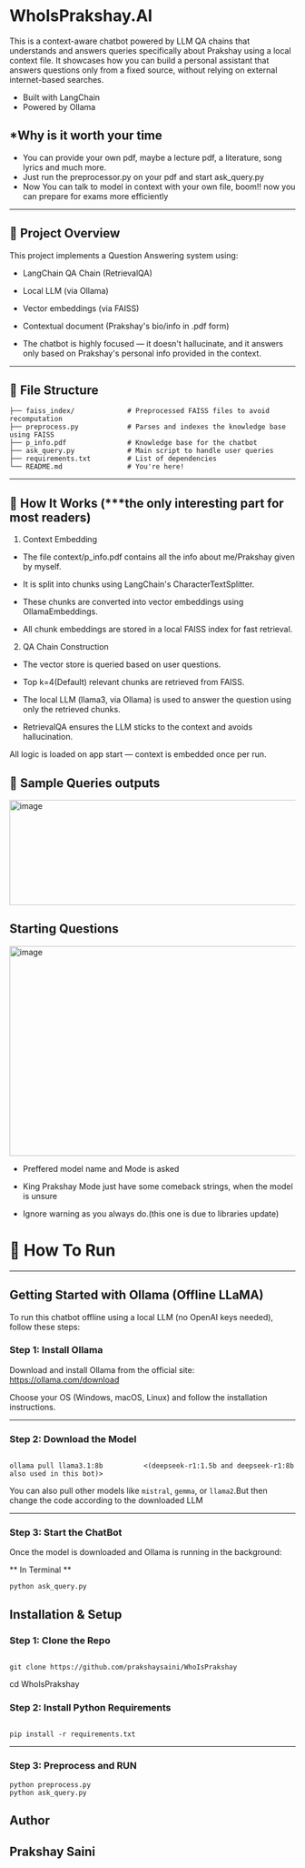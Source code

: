 # WhoIsPrakshay.AI

This is a context-aware chatbot powered by LLM QA chains that understands and answers queries specifically about Prakshay using a local context file. It showcases how you can build a personal assistant that answers questions only from a fixed source, without relying on external internet-based searches.
- Built with LangChain  
- Powered by Ollama

## *Why is it worth your time

- You can provide your own pdf, maybe a lecture pdf, a literature, song lyrics and much more.
- Just run the preprocessor.py on your pdf and start ask_query.py
- Now You can talk to model in context with your own file, boom!! now you can prepare for exams more efficiently

---

## 🔹 Project Overview

This project implements a Question Answering system using:

- LangChain QA Chain (RetrievalQA)

- Local LLM (via Ollama)

- Vector embeddings (via FAISS)

- Contextual document (Prakshay's bio/info in .pdf form)

- The chatbot is highly focused — it doesn't hallucinate, and it answers only based on Prakshay's personal info provided in the context.

---

## 🔹 File Structure
```
├── faiss_index/             # Preprocessed FAISS files to avoid recomputation
├── preprocess.py            # Parses and indexes the knowledge base using FAISS
├── p_info.pdf               # Knowledge base for the chatbot
├── ask_query.py             # Main script to handle user queries
├── requirements.txt         # List of dependencies
└── README.md                # You're here!
```

  ---
  
## 🔹 How It Works  (***the only interesting part for most readers)
  1. Context Embedding
- The file context/p_info.pdf contains all the info about me/Prakshay given by myself.

- It is split into chunks using LangChain's CharacterTextSplitter.

- These chunks are converted into vector embeddings using OllamaEmbeddings.

- All chunk embeddings are stored in a local FAISS index for fast retrieval.

2. QA Chain Construction
- The vector store is queried based on user questions.

- Top k=4(Default) relevant chunks are retrieved from FAISS.

- The local LLM (llama3, via Ollama) is used to answer the question using only the retrieved chunks.

- RetrievalQA ensures the LLM sticks to the context and avoids hallucination.


All logic is loaded on app start — context is embedded once per run.

## 🔹 Sample Queries outputs
  <img width="1453" height="185" alt="image" src="https://github.com/user-attachments/assets/7d8d28c4-68ca-4eb9-9ec9-25447e11722e" />

## Starting Questions
<img width="1455" height="369" alt="image" src="https://github.com/user-attachments/assets/234d6953-d144-49e3-882e-dee4f283c404" />

- Preffered model name and Mode is asked
  
- King Prakshay Mode just have some comeback strings, when the model is unsure
  
- Ignore warning as you always do.(this one is due to libraries update)

# 🔹 How To Run
---
## Getting Started with Ollama (Offline LLaMA)

To run this chatbot offline using a local LLM (no OpenAI keys needed), follow these steps:

### Step 1: Install Ollama

Download and install Ollama from the official site:  
https://ollama.com/download

Choose your OS (Windows, macOS, Linux) and follow the installation instructions.

---

### Step 2: Download the Model

```

ollama pull llama3.1:8b          <(deepseek-r1:1.5b and deepseek-r1:8b also used in this bot)>
```
You can also pull other models like `mistral`, `gemma`, or `llama2`.But then change the code according to the downloaded LLM

---

### Step 3: Start the ChatBot

Once the model is downloaded and Ollama is running in the background:

** In Terminal **

```
python ask_query.py
```
## Installation & Setup

### Step 1: Clone the Repo

```

git clone https://github.com/prakshaysaini/WhoIsPrakshay
```
cd WhoIsPrakshay

### Step 2: Install Python Requirements

```

pip install -r requirements.txt
```
---

### Step 3: Preprocess and RUN
```
python preprocess.py
python ask_query.py
```
## Author

**Prakshay Saini**  
---
